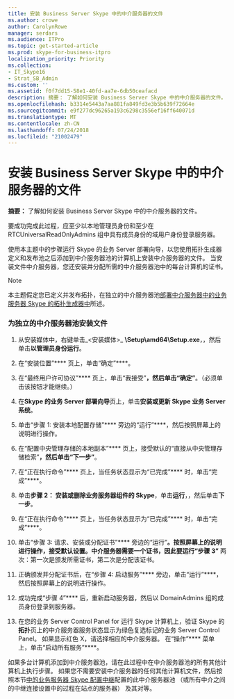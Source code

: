 ```yaml
---
title: 安装 Business Server Skype 中的中介服务器的文件
ms.author: crowe
author: CarolynRowe
manager: serdars
ms.audience: ITPro
ms.topic: get-started-article
ms.prod: skype-for-business-itpro
localization_priority: Priority
ms.collection:
- IT_Skype16
- Strat_SB_Admin
ms.custom: ''
ms.assetid: f0f7dd15-58e1-40fd-aa7e-6db50ceafacd
description: 摘要： 了解如何安装 Business Server Skype 中的中介服务器的文件。
ms.openlocfilehash: b3314e5443a7aa881fa849fd3e3b5b639f72664e
ms.sourcegitcommit: e9f277dc96265a193c6298c3556ef16ff640071d
ms.translationtype: MT
ms.contentlocale: zh-CN
ms.lasthandoff: 07/24/2018
ms.locfileid: "21002479"
---
```

# <a name="install-the-files-for-mediation-server-in-skype-for-business-server"></a>安装 Business Server Skype 中的中介服务器的文件
 
**摘要：** 了解如何安装 Business Server Skype 中的中介服务器的文件。
  
要成功完成此过程，应至少以本地管理员身份和至少在 RTCUniversalReadOnlyAdmins 组中具有成员身份的域用户身份登录服务器。
  
使用本主题中的步骤运行 Skype 的业务 Server 部署向导，以您使用拓扑生成器定义和发布池之后添加到中介服务器池的计算机上安装中介服务器的文件。 当安装文件中介服务器，您还安装并分配所需的中介服务器池中的每台计算机的证书。 
  
> [!NOTE]
> 本主题假定您已定义并发布拓扑，在独立的中介服务器池[部署中介服务器中的业务服务器 Skype 的拓扑生成器中](deploy-a-mediation-server.md)所述。 
  
### <a name="to-install-the-files-for-a-stand-alone-mediation-server-pool"></a>为独立的中介服务器池安装文件

1. 从安装媒体中，右键单击_\<安装媒体\>_ **\Setup\amd64\Setup.exe**，，然后单击**以管理员身份运行**。
    
2. 在“安装位置”**** 页上，单击“确定”****。
    
3. 在“最终用户许可协议”**** 页上，单击“我接受”****，然后单击“确定”****。（必须单击该按钮才能继续。）
    
4. 在**Skype 的业务 Server 部署向导**页上，单击**安装或更新 Skype 业务 Server 系统**。
    
5. 单击“步骤 1: 安装本地配置存储”**** 旁边的“运行”****，然后按照屏幕上的说明进行操作。
    
6. 在“配置中央管理存储的本地副本”**** 页上，接受默认的“直接从中央管理存储检索”****，然后单击“下一步”****。
    
7. 在“正在执行命令”**** 页上，当任务状态显示为“已完成”**** 时，单击“完成”****。
    
8. 单击**步骤 2： 安装或删除业务服务器组件的 Skype**，单击**运行**，，然后单击**下一步**。
    
9. 在“正在执行命令”**** 页上，当任务状态显示为“已完成”**** 时，单击“完成”****。
    
10. 单击“步骤 3: 请求、安装或分配证书”**** 旁边的“运行”****。按照屏幕上的说明进行操作，接受默认设置。中介服务器需要一个证书，因此要运行“步骤 3”**** 两次：第一次是颁发所需证书，第二次是分配该证书。
    
11. 正确颁发并分配证书后，在“步骤 4: 启动服务”**** 旁边，单击“运行”****，然后按照屏幕上的说明进行操作。
    
12. 成功完成“步骤 4”**** 后，重新启动服务器，然后以 DomainAdmins 组的成员身份登录到服务器。
    
13. 在您的业务 Server Control Panel for 运行 Skype 计算机上，验证 Skype 的**拓扑**页上的中介服务器服务状态显示为绿色复选标记的业务 Server Control Panel。 如果显示红色 X，请选择相应的中介服务器。 在“操作”**** 菜单上，单击“启动所有服务”****。 
    
如果多台计算机添加到中介服务器池，请在此过程中在中介服务器池的所有其他计算机上执行步骤。 如果您不需要安装中介服务器的任何其他计算机文件，然后按照本节[中的业务服务器 Skype 配置中继](configure-trunks.md)配置的此中介服务器池 （或所有中介之间的中继连接设置中的过程在站点的服务器） 及其对等。

